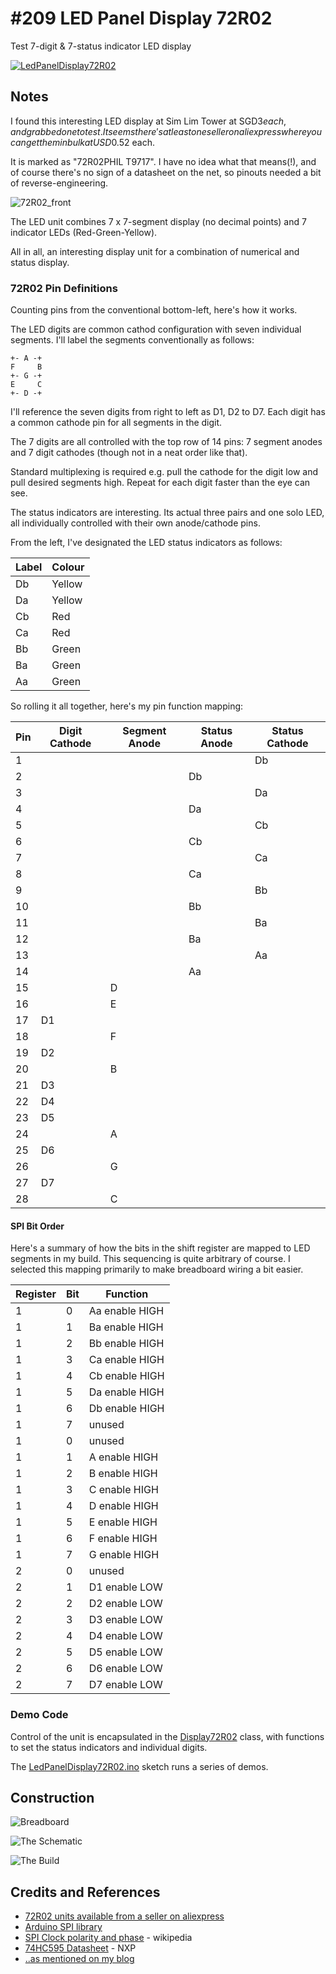 # #209 LED Panel Display 72R02

Test 7-digit & 7-status indicator LED display

[![LedPanelDisplay72R02](https://img.youtube.com/vi/dPpyn7SVoBo/0.jpg)](https://www.youtube.com/watch?v=dPpyn7SVoBo)

## Notes

I found this interesting LED display at Sim Lim Tower at SGD$3 each, and grabbed one to test.
It seems there's at least one seller on aliexpress where you can get them in bulk at USD$0.52 each.

It is marked as "72R02PHIL T9717". I have no idea what that means(!), and of course there's no sign of a datasheet on the net,
so pinouts needed a bit of reverse-engineering.

![72R02_front](./assets/72R02_front.jpg?raw=true)

The LED unit combines 7 x 7-segment display (no decimal points) and 7 indicator LEDs (Red-Green-Yellow).

All in all, an interesting display unit for a combination of numerical and status display.

### 72R02 Pin Definitions

Counting pins from the conventional bottom-left, here's how it works.

The LED digits are common cathod configuration with seven individual segments.
I'll label the segments conventionally as follows:

    +- A -+
    F     B
    +- G -+
    E     C
    +- D -+

I'll reference the seven digits from right to left as D1, D2 to D7.
Each digit has a common cathode pin for all segments in the digit.

The 7 digits are all controlled with the top row of 14 pins: 7 segment anodes and 7 digit cathodes (though not in a neat order like that).

Standard multiplexing is required e.g. pull the cathode for the digit low and pull desired segments high. Repeat for each digit faster than the eye can see.

The status indicators are interesting. Its actual three pairs and one solo LED, all individually controlled with their own anode/cathode pins.

From the left, I've designated the LED status indicators as follows:

| Label | Colour |
|-------|--------|
| Db    | Yellow |
| Da    | Yellow |
| Cb    | Red    |
| Ca    | Red    |
| Bb    | Green  |
| Ba    | Green  |
| Aa    | Green  |

So rolling it all together, here's my pin function mapping:

| Pin | Digit Cathode | Segment Anode | Status Anode | Status Cathode |
|-----|---------------|---------------|--------------|----------------|
|  1  |               |               |              |  Db            |
|  2  |               |               |  Db          |                |
|  3  |               |               |              |  Da            |
|  4  |               |               |  Da          |                |
|  5  |               |               |              |  Cb            |
|  6  |               |               |  Cb          |                |
|  7  |               |               |              |  Ca            |
|  8  |               |               |  Ca          |                |
|  9  |               |               |              |  Bb            |
|  10 |               |               |  Bb          |                |
|  11 |               |               |              |  Ba            |
|  12 |               |               |  Ba          |                |
|  13 |               |               |              |  Aa            |
|  14 |               |               |  Aa          |                |
|  15 |               | D             |              |                |
|  16 |               | E             |              |                |
|  17 | D1            |               |              |                |
|  18 |               | F             |              |                |
|  19 | D2            |               |              |                |
|  20 |               | B             |              |                |
|  21 | D3            |               |              |                |
|  22 | D4            |               |              |                |
|  23 | D5            |               |              |                |
|  24 |               | A             |              |                |
|  25 | D6            |               |              |                |
|  26 |               | G             |              |                |
|  27 | D7            |               |              |                |
|  28 |               | C             |              |                |

#### SPI Bit Order

Here's a summary of how the bits in the shift register are mapped to LED segments in my build.
This sequencing is quite arbitrary of course. I selected this mapping primarily to make breadboard wiring a bit easier.

| Register | Bit | Function       |
|----------|-----|----------------|
| 1        |  0  | Aa enable HIGH |
| 1        |  1  | Ba enable HIGH |
| 1        |  2  | Bb enable HIGH |
| 1        |  3  | Ca enable HIGH |
| 1        |  4  | Cb enable HIGH |
| 1        |  5  | Da enable HIGH |
| 1        |  6  | Db enable HIGH |
| 1        |  7  | unused         |
| 1        |  0  | unused         |
| 1        |  1  | A enable HIGH  |
| 1        |  2  | B enable HIGH  |
| 1        |  3  | C enable HIGH  |
| 1        |  4  | D enable HIGH  |
| 1        |  5  | E enable HIGH  |
| 1        |  6  | F enable HIGH  |
| 1        |  7  | G enable HIGH  |
| 2        |  0  | unused         |
| 2        |  1  | D1 enable LOW  |
| 2        |  2  | D2 enable LOW  |
| 2        |  3  | D3 enable LOW  |
| 2        |  4  | D4 enable LOW  |
| 2        |  5  | D5 enable LOW  |
| 2        |  6  | D6 enable LOW  |
| 2        |  7  | D7 enable LOW  |

### Demo Code

Control of the unit is encapsulated in the [Display72R02](./display_72R02.h) class, with functions to set the status indicators and individual digits.

The [LedPanelDisplay72R02.ino](./LedPanelDisplay72R02.ino) sketch runs a series of demos.

## Construction

![Breadboard](./assets/LedPanelDisplay72R02_bb.jpg?raw=true)

![The Schematic](./assets/LedPanelDisplay72R02_schematic.jpg?raw=true)

![The Build](./assets/LedPanelDisplay72R02_build.jpg?raw=true)

## Credits and References

* [72R02 units available from a seller on aliexpress](https://www.aliexpress.com/item/Free-shipping-72R02PHIL-72R02-SMD28-new-imported-genuine-price-of-consultation/32518312413.html?spm=2114.01010208.3.2.iJ0ewF&ws_ab_test=searchweb201556_0,searchweb201602_3_10034_507_10032_10020_10017_10005_10006_10021_10022_10009_10008_10018_10019,searchweb201603_1&btsid=b0fc14c4-1c12-4987-9f61-bf519154bbb4)
* [Arduino SPI library](https://www.arduino.cc/en/Reference/SPI)
* [SPI Clock polarity and phase](https://en.wikipedia.org/wiki/Serial_Peripheral_Interface_Bus#Clock_polarity_and_phase) - wikipedia
* [74HC595 Datasheet](https://www.nxp.com/documents/data_sheet/74HC_HCT595.pdf) - NXP
* [..as mentioned on my blog](https://blog.tardate.com/2016/07/littlearduinoprojects209-funky-little.html)
